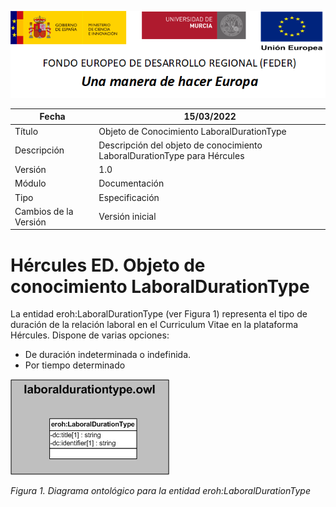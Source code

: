 ![](../../Docs/media/CabeceraDocumentosMD.png)

| Fecha         | 15/03/2022                                                   |
| ------------- | ------------------------------------------------------------ |
|Título|Objeto de Conocimiento LaboralDurationType| 
|Descripción|Descripción del objeto de conocimiento LaboralDurationType para Hércules|
|Versión|1.0|
|Módulo|Documentación|
|Tipo|Especificación|
|Cambios de la Versión|Versión inicial|

# Hércules ED. Objeto de conocimiento LaboralDurationType

La entidad eroh:LaboralDurationType (ver Figura 1) representa el tipo de duración de la relación laboral en el Curriculum Vitae en la plataforma Hércules. Dispone de varias opciones:
- De duración indeterminada o indefinida.
- Por tiempo determinado

![](../../Docs/media/ObjetosDeConocimiento/LaboralDurationType.png)

*Figura 1. Diagrama ontológico para la entidad eroh:LaboralDurationType*
